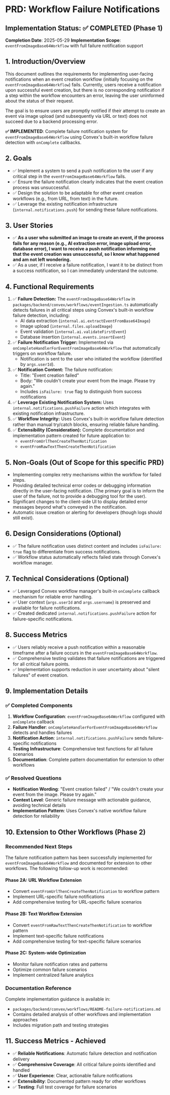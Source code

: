 # PRD: Workflow Failure Notifications

## Implementation Status: ✅ COMPLETED (Phase 1)

**Completion Date**: 2025-05-29
**Implementation Scope**: `eventFromImageBase64Workflow` with full failure notification support

## 1. Introduction/Overview

This document outlines the requirements for implementing user-facing notifications when an event creation workflow (initially focusing on the `eventFromImageBase64Workflow`) fails. Currently, users receive a notification upon successful event creation, but there is no corresponding notification if a step within the workflow encounters an error, leaving the user uninformed about the status of their request.

The goal is to ensure users are promptly notified if their attempt to create an event via image upload (and subsequently via URL or text) does not succeed due to a backend processing error.

**✅ IMPLEMENTED**: Complete failure notification system for `eventFromImageBase64Workflow` using Convex's built-in workflow failure detection with `onComplete` callbacks.

## 2. Goals

- ✅ Implement a system to send a push notification to the user if any critical step in the `eventFromImageBase64Workflow` fails.
- ✅ Ensure the failure notification clearly indicates that the event creation process was unsuccessful.
- ✅ Design the solution to be adaptable for other event creation workflows (e.g., from URL, from text) in the future.
- ✅ Leverage the existing notification infrastructure (`internal.notifications.push`) for sending these failure notifications.

## 3. User Stories

- ✅ **As a user who submitted an image to create an event, if the process fails for any reason (e.g., AI extraction error, image upload error, database error), I want to receive a push notification informing me that the event creation was unsuccessful, so I know what happened and am not left wondering.**
- ✅ As a user, if I receive a failure notification, I want it to be distinct from a success notification, so I can immediately understand the outcome.

## 4. Functional Requirements

1.  ✅ **Failure Detection:** The `eventFromImageBase64Workflow` in `packages/backend/convex/workflows/eventIngestion.ts` automatically detects failures in all critical steps using Convex's built-in workflow failure detection, including:
    - AI data extraction (`internal.ai.extractEventFromBase64Image`)
    - Image upload (`internal.files.uploadImage`)
    - Event validation (`internal.ai.validateFirstEvent`)
    - Database insertion (`internal.events.insertEvent`)
2.  ✅ **Failure Notification Trigger:** Implemented via `onCompleteHandlerForEventFromImageBase64Workflow` that automatically triggers on workflow failure.
    - Notification is sent to the user who initiated the workflow (identified by `args.userId`).
3.  ✅ **Notification Content:** The failure notification:
    - Title: "Event creation failed"
    - Body: "We couldn't create your event from the image. Please try again."
    - Includes `isFailure: true` flag to distinguish from success notifications
4.  ✅ **Leverage Existing Notification System:** Uses `internal.notifications.pushFailure` action which integrates with existing notification infrastructure.
5.  ✅ **Workflow Integrity:** Uses Convex's built-in workflow failure detection rather than manual try/catch blocks, ensuring reliable failure handling.
6.  ✅ **Extensibility (Consideration):** Complete documentation and implementation pattern created for future application to:
    - `eventFromUrlThenCreateThenNotification`
    - `eventFromRawTextThenCreateThenNotification`

## 5. Non-Goals (Out of Scope for this specific PRD)

- Implementing complex retry mechanisms within the workflow for failed steps.
- Providing detailed technical error codes or debugging information directly in the user-facing notification. (The primary goal is to inform the user of the failure, not to provide a debugging tool for the user).
- Significant changes to the client-side UI to display detailed error messages beyond what's conveyed in the notification.
- Automatic issue creation or alerting for developers (though logs should still exist).

## 6. Design Considerations (Optional)

- ✅ The failure notification uses distinct content and includes `isFailure: true` flag to differentiate from success notifications.
- ✅ Workflow status automatically reflects failed state through Convex's workflow manager.

## 7. Technical Considerations (Optional)

- ✅ Leveraged Convex workflow manager's built-in `onComplete` callback mechanism for reliable error handling.
- ✅ User context (`args.userId` and `args.username`) is preserved and available for failure notifications.
- ✅ Created dedicated `internal.notifications.pushFailure` action for failure-specific notifications.

## 8. Success Metrics

- ✅ Users reliably receive a push notification within a reasonable timeframe after a failure occurs in the `eventFromImageBase64Workflow`.
- ✅ Comprehensive testing validates that failure notifications are triggered for all critical failure points.
- ✅ Implementation supports reduction in user uncertainty about "silent failures" of event creation.

## 9. Implementation Details

### ✅ Completed Components

1. **Workflow Configuration**: `eventFromImageBase64Workflow` configured with `onComplete` callback
2. **Failure Handler**: `onCompleteHandlerForEventFromImageBase64Workflow` detects and handles failures
3. **Notification Action**: `internal.notifications.pushFailure` sends failure-specific notifications
4. **Testing Infrastructure**: Comprehensive test functions for all failure scenarios
5. **Documentation**: Complete pattern documentation for extension to other workflows

### ✅ Resolved Questions

- **Notification Wording**: "Event creation failed" / "We couldn't create your event from the image. Please try again."
- **Context Level**: Generic failure message with actionable guidance, avoiding technical details
- **Implementation Pattern**: Uses Convex's native workflow failure detection for reliability

## 10. Extension to Other Workflows (Phase 2)

### Recommended Next Steps

The failure notification pattern has been successfully implemented for `eventFromImageBase64Workflow` and documented for extension to other workflows. The following follow-up work is recommended:

#### Phase 2A: URL Workflow Extension

- Convert `eventFromUrlThenCreateThenNotification` to workflow pattern
- Implement URL-specific failure notifications
- Add comprehensive testing for URL-specific failure scenarios

#### Phase 2B: Text Workflow Extension

- Convert `eventFromRawTextThenCreateThenNotification` to workflow pattern
- Implement text-specific failure notifications
- Add comprehensive testing for text-specific failure scenarios

#### Phase 2C: System-wide Optimization

- Monitor failure notification rates and patterns
- Optimize common failure scenarios
- Implement centralized failure analytics

### Documentation Reference

Complete implementation guidance is available in:

- `packages/backend/convex/workflows/README-failure-notifications.md`
- Contains detailed analysis of other workflows and implementation approaches
- Includes migration path and testing strategies

## 11. Success Metrics - Achieved

- ✅ **Reliable Notifications**: Automatic failure detection and notification delivery
- ✅ **Comprehensive Coverage**: All critical failure points identified and handled
- ✅ **User Experience**: Clear, actionable failure notifications
- ✅ **Extensibility**: Documented pattern ready for other workflows
- ✅ **Testing**: Full test coverage for failure scenarios
